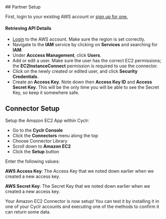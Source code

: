 
<section class="setup partner" markdown="1">
## Partner Setup

First, login to your existing AWS account or [sign up for one.](https://aws.amazon.com/)

#### Retrieving API Details

*   [Login](https://console.aws.amazon.com/console/home) to the AWS account. Make sure the region is set correctly.
*   Navigate to the **IAM** service by clicking on **Services** and searching for **IAM**.
*   Under **Acccess Management**, click **Users**.
*   Add or edit a user. Make sure the user has the correct EC2 permissions; the **EC2InstanceConnect** permission is required to use the connector.
*   Click on the newly created or edited user, and click **Security Credentials**. 
*   Create an **Access Key**. Note down then **Access Key ID** and **Access Secret Key**. This will be the only time you will be able to see the Secret Key, so keep it somewhere safe.

<section class="setup cyclr" markdown="1">

## Connector Setup

Setup the Amazon EC2 App within Cyclr:

*   Go to the **Cyclr Console**
*   Click the **Connectors** menu along the top
*   Choose Connector Library
*   Scroll down to **Amazon EC2**
*   Click the **Setup** button

Enter the following values:

**AWS Access Key**: The Access Key that we noted down earlier when we created a new access key.

**AWS Secret Key**:  The Secret Key that we noted down earlier when we created a new access key.


Your Amazon EC2 Connector is now setup! You can test it by installing it in one of your Cyclr accounts and executing one of the methods to confirm it can return some data.
</section>